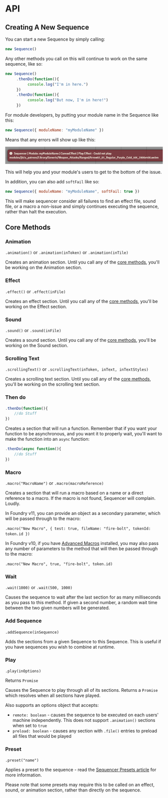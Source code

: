 # API

## Creating A New Sequence

You can start a new Sequence by simply calling:
```js
new Sequence()
```
Any other methods you call on this will continue to work on the same sequence, like so:
```js
new Sequence()
     .thenDo(function(){
          console.log("I'm in here.")
     })
     .thenDo(function(){
          console.log("But now, I'm in here!")
     })
```

For module developers, by putting your module name in the Sequence like this:
```js
new Sequence({ moduleName: "myModuleName" })
```
Means that any errors will show up like this:

![Sequencer module error example](../images/error-example.jpg)

This will help you and your module's users to get to the bottom of the issue.

In addition, you can also add `softFail` like so:

```js
new Sequence({ moduleName: "myModuleName", softFail: true })
```

This will make sequencer consider all failures to find an effect file, sound file, or a macro a non-issue and simply continues executing the sequence, rather than halt the execution. 

## Core Methods

### Animation

`.animation()` or `.animation(inToken)` or `.animation(inTile)`

Creates an animation section. Until you call any of the [core methods](#sequencer-core-methods), you'll be working on the Animation section.

### Effect

`.effect()` or `.effect(inFile)`

Creates an effect section. Until you call any of the [core methods](#sequencer-core-methods), you'll be working on the Effect section.

### Sound

`.sound()` or `.sound(inFile)`

Creates a sound section. Until you call any of the [core methods](#sequencer-core-methods), you'll be working on the Sound section.

### Scrolling Text

`.scrollingText()` or `.scrollingText(inToken, inText, inTextStyles)`

Creates a scrolling text section. Until you call any of the [core methods](#sequencer-core-methods), you'll be working on the scrolling text section.

### Then do

```js
.thenDo(function(){
    //do Stuff
})
```

Creates a section that will run a function. Remember that if you want your function to be asynchronous, and you want it to properly wait, you'll want to make the function into an `async` function:

```js
.thenDo(async function(){
    //do Stuff
})
```

### Macro

`.macro("MacroName")` or `.macro(macroReference)`

Creates a section that will run a macro based on a name or a direct reference to a macro. If the macro is not found, Sequencer will complain. Loudly.

In Foundry v11, you can provide an object as a secondary parameter, which will be passed through to the macro:

`.macro("New Macro", { test: true, fileName: "fire-bolt", tokenId: token.id })`

In Foundry v10, if you have [Advanced Macros](https://foundryvtt.com/packages/advanced-macros) installed, you may also pass any number of parameters to the method that will then be passed through to the macro:

`.macro("New Macro", true, "fire-bolt", token.id)`

### Wait

`.wait(1000)` or `.wait(500, 1000)`

Causes the sequence to wait after the last section for as many milliseconds as you pass to this method. If given a second number, a random wait time between the two given numbers will be generated.

### Add Sequence

`.addSequence(inSequence)`

Adds the sections from a given Sequence to this Sequence. This is useful if you have sequences you wish to combine at runtime.

### Play

`.play(inOptions)`

Returns `Promise`

Causes the Sequence to play through all of its sections. Returns a `Promise` which resolves when all sections have played.

Also supports an options object that accepts:
- `remote: boolean` - causes the sequence to be executed on each users' machine independently. This does not support `.animation()` sections when set to `true`
- `preload: boolean` - causes any section with `.file()` entries to preload all files that would be played

### Preset

`.preset("name")`

Applies a preset to the sequence - read the [Sequencer Presets article](../presets.md) for more information.

Please note that some presets may require this to be called on an effect, sound, or animation section, rather than directly on the sequence.
